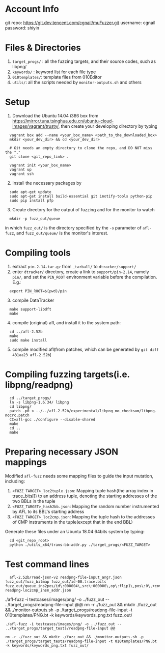 Account Info
============
git repo: https://git.dev.tencent.com/cgnail/muFuzzer.git
username: cgnail
password: shiyin

Files & Directories
===================

1. `target_progs/` : all the fuzzing targets, and their source codes, such as libpng/
2. `keywords/` : keyword list for each file type
3. `010templates/`: template files from 010Editor
4. `utils/`: all the scripts needed by `monitor-outputs.sh` and others

Setup
=====

1. Download the Ubuntu 14.04 i386 box from https://mirror.tuna.tsinghua.edu.cn/ubuntu-cloud-images/vagrant/trusty/, then create your developing directory by typing 

```
  vagrant box add --name <your_box_name> <path_to_the_downloaded_box>
  mkdir <your_dev_dir> && cd <your_dev_dir>

  # Git needs an empty directory to clone the repo, and DO NOT miss the "."
  git clone <git_repo_link> .  

  vagrant init <your_box_name>
  vagrant up
  vagrant ssh
```

2. Install the necessary packages by 
````
  sudo apt-get update
  sudo apt-get install build-essential git inotify-tools python-pip
  sudo pip install pfp
````

3. Create directory for the output of fuzzing and for the monitor to watch
````
  mkdir -p fuzz_out/queue
````
in which `fuzz_out/` is the directory specified by the `-o` parameter of `afl-fuzz`, and `fuzz_out/queue/` is the monitor's interest.

Compiling tools
=================

1. extract `pin-2.14.tar.gz` from `_tarball/` to `dtracker/support/`
2. enter `dtracker/` directory, create a link to `support/pin-2.14`, namely `pin/`, and set the `PIN_ROOT` environment variable before the compilation. E.g.:
```
  export PIN_ROOT=$(pwd)/pin
```
3. compile DataTracker
````
  make support-libdft
  make
````
4. compile (original) afl, and install it to the system path:
````
  cd ../afl-2.52b
  make
  sudo make install
````
5. compile modified afl(from patches, which can be generated by `git diff 431aa23 afl-2.52b`)

Compiling fuzzing targets(i.e. libpng/readpng)
==============================================

````
  cd ../target_progs/
  ln -s libpng-1.6.34/ libpng
  cd libpng/
  patch -p0 < ../../afl-2.52b/experimental/libpng_no_checksum/libpng-nocrc.patch
  CC=afl-gcc ./configure --disable-shared
  make
  cd ..
  make
````

Preparing necessary JSON mappings
=================================
Modified `afl-fuzz` needs some mapping files to guide the input mutation, including:

1. `<FUZZ_TARGET>_loc2tuple.json`: Mapping tuple hash(the array index in trace_bits[]) to an address tuple, denoting the starting addresses of the two BBLs in the tuple 
2. `<FUZZ_TARGET>_hash2bb.json`: Mapping the random number instrumented by AFL to its BBL's starting address
3. `<FUZZ_TARGET>_loc2cmp.json`: Mapping the tuple hash to the addresses of CMP instruments in the tuple(except that in the end BBL)

Generate these files under an Ubuntu 18.04 64bits system by typing:
````
  cd <git_repo_root>
  python ./utils_x64/trans-bb-addr.py ./target_progs/<FUZZ_TARGET> 
````

Test command lines
==================
````
  afl-2.52b/read-json-v2 readpng-file-input_angr.json fuzz_out/fuzz_bitmap fuzz_out/id-00.trace.bits fuzz_out/queue_ins2pos/id\:000004\,src\:000000\,op\:flip1\,pos\:0\,+cov_ins2pos.json readpng-loc2cmp_insn_addr.json
````

./afl-fuzz -i testcases/images/png/ -o ../fuzz_out -- ../target_progs/readpng-file-input @@
 rm -r ./fuzz_out && mkdir ./fuzz_out && ./monitor-outputs.sh -p ./target_progs/readpng-file-input -t 010templates/PNG.bt -k keywords/keywords_png.txt fuzz_out/



```
./afl-fuzz -i testcases/images/png/ -o ../fuzz_out -- ../target_progs/target_tests/readpng-file-input @@

rm -r ./fuzz_out && mkdir ./fuzz_out && ./monitor-outputs.sh -p ./target_progs/target_tests/readpng-file-input -t 010templates/PNG.bt -k keywords/keywords_png.txt fuzz_out/
```

